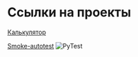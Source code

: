 # Ссылки на проекты

[Калькулятор](https://github.com/fincher224/mygitrepository/blob/master/Python/calculator.py)

[Smoke-autotest](https://github.com/fincher224/mygitrepository/blob/master/Python/smoke_autotest.py)
![PyTest](https://github.com/user-attachments/assets/1879c77b-a541-4729-a0e7-72b9318a8ffa)
